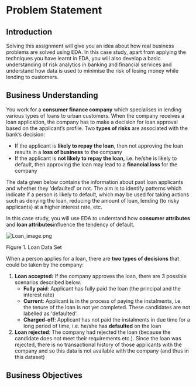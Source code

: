 # Problem Statement

## Introduction





Solving this assignment will give you an idea about how real business problems are solved using EDA. In this case study, apart from applying the techniques you have learnt in EDA, you will also develop a basic understanding of risk analytics in banking and financial services and understand how data is used to minimise the risk of losing money while lending to customers.

  

## Business Understanding

You work for a **consumer finance company** which specialises in lending various types of loans to urban customers. When the company receives a loan application, the company has to make a decision for loan approval based on the applicant’s profile. Two **types of risks** are associated with the bank’s decision:

- If the applicant is **likely to repay the loan**, then not approving the loan results in a **loss of business** to the company
- If the applicant is **not likely to repay the loan,** i.e. he/she is likely to default, then approving the loan may lead to a **financial loss** for the company

 

The data given below contains the information about past loan applicants and whether they ‘defaulted’ or not. The aim is to identify patterns which indicate if a person is likely to default, which may be used for taking actions such as denying the loan, reducing the amount of loan, lending (to risky applicants) at a higher interest rate, etc.

 

In this case study, you will use EDA to understand how **consumer attributes** and **loan attributes**influence the tendency of default.

![Loan_image.png]()

Figure 1. Loan Data Set

When a person applies for a loan, there are **two types of decisions** that could be taken by the company:

1. **Loan accepted:** If the company approves the loan, there are 3 possible scenarios described below:
   - **Fully paid**: Applicant has fully paid the loan (the principal and the interest rate)
   - **Current**: Applicant is in the process of paying the instalments, i.e. the tenure of the loan is not yet completed. These candidates are not labelled as 'defaulted'.
   - **Charged-off**: Applicant has not paid the instalments in due time for a long period of time, i.e. he/she has **defaulted** on the loan 
2. **Loan rejected**: The company had rejected the loan (because the candidate does not meet their requirements etc.). Since the loan was rejected, there is no transactional history of those applicants with the company and so this data is not available with the company (and thus in this dataset)

 

## Business Objectives
